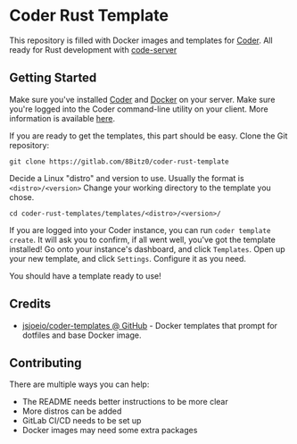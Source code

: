 # Coder Rust Template

This repository is filled with Docker images and templates for [Coder](https://github.com/coder/coder). All ready for Rust development with [code-server](https://github.com/coder/code-server)

## Getting Started

Make sure you've installed [Coder](https://coder.com/docs/coder-oss/latest/install) and [Docker](https://www.docker.com/get-started/) on your server. Make sure you're logged into the Coder command-line utility on your client. More information is available [here](https://coder.com/docs/coder-oss/latest/quickstart).

If you are ready to get the templates, this part should be easy. Clone the Git repository:

`git clone https://gitlab.com/8Bitz0/coder-rust-template`

Decide a Linux "distro" and version to use. Usually the format is `<distro>/<version>` Change your working directory to the template you chose.

`cd coder-rust-templates/templates/<distro>/<version>/`

If you are logged into your Coder instance, you can run `coder template create`. It will ask you to confirm, if all went well, you've got the template installed! Go onto your instance's dashboard, and click `Templates`. Open up your new template, and click `Settings`. Configure it as you need.

You should have a template ready to use!

## Credits

 - [jsjoeio/coder-templates @ GitHub](https://github.com/jsjoeio/coder-templates) - Docker templates that prompt for dotfiles and base Docker image.

## Contributing

There are multiple ways you can help:

 - The README needs better instructions to be more clear
 - More distros can be added
 - GitLab CI/CD needs to be set up
 - Docker images may need some extra packages
